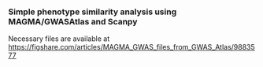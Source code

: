 ### Simple phenotype similarity analysis using MAGMA/GWASAtlas and Scanpy

Necessary files are available at https://figshare.com/articles/MAGMA_GWAS_files_from_GWAS_Atlas/9883577
